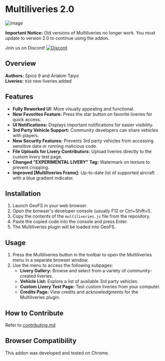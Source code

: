 # Multiliveries 2.0

![image](https://github.com/Spice9/Geofs-Multiliveries/assets/79466778/1f2c2d53-957f-4d0d-add4-197c49905ffd)

**Important Notice:** Old versions of Multiliveries no longer work. You must update to version 2.0 to continue using the addon.

Join us on Discord! [![Discord](https://img.shields.io/discord/1008808128189579325.svg?label=&logo=discord&logoColor=ffffff&color=7389D8&labelColor=6A7EC2)](https://discord.gg/GnU7kBcXtR)

## Overview
**Authors:** Spice 9 and Ariakim Taiyo<br>
**Liveries:** `910` new liveries added<br>

## Features
- **Fully Reworked UI:** More visually appealing and functional.
- **New Favorites Feature:** Press the star button on favorite liveries for quick access.
- **UI Notifications:** Displays important notifications for easier visibility.
- **3rd Party Vehicle Support:** Community developers can share vehicles with players.
- **New Security Features:** Prevents 3rd party vehicles from accessing sensitive data or running malicious code.
- **File Uploads for Livery Contributors:** Upload liveries directly to the custom livery test page.
- **Changed "EXPERIMENTAL LIVERY" Tag:** Watermark on texture to prevent cropping.
- **Improved [Multiliveries Frame]:** Up-to-date list of supported aircraft with a blue gradient indicator.

## Installation

1. Launch GeoFS in your web browser.
2. Open the browser's developer console (usually F12 or Ctrl+Shift+I).
3. Copy the contents of the `multiliveries.js` file from the repository.
4. Paste the copied code into the console and press Enter.
5. The Multiliveries plugin will be loaded into GeoFS.

## Usage

1. Press the Multiliveries button in the toolbar to open the Multiliveries menu in a separate browser window.
2. Use the menu to access the following subpages:
   - **Livery Gallery:** Browse and select from a variety of community-created liveries.
   - **Vehicle List:** Explore a list of available 3rd party vehicles.
   - **Custom Livery Test Page:** Test custom liveries from your computer.
   - **Credits Page:** View credits and acknowledgments for the Multiliveries plugin.

## How to Contribute
Refer to [contributing.md](https://github.com/Spice9/Geofs-Multiliveries/blob/main/contributing.md)

## Browser Compatibility
This addon was developed and tested on Chrome.
